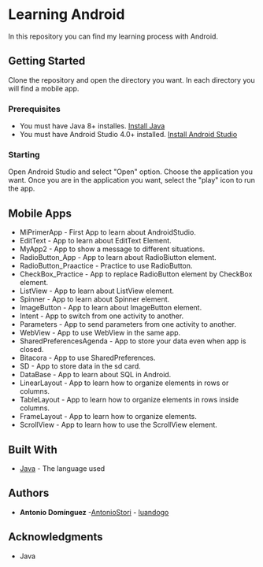 # Learning Android

In this repository you can find my learning process with Android.

## Getting Started

Clone the repository and open the directory you want. In each directory you will find a mobile app.

### Prerequisites

* You must have Java 8+ installes. [Install Java](https://www.java.com/en/download/)
* You must have Android Studio 4.0+ installed. [Install Android Studio](https://developer.android.com/studio#downloads) 


### Starting

Open Android Studio and select "Open" option. Choose the application you want.
Once you are in the application you want, select the "play" icon to run the app.

## Mobile Apps

* MiPrimerApp - First App to learn about AndroidStudio.
* EditText - App to learn about EditText Element.
* MyApp2 - App to show a message to different situations.
* RadioButton_App - App to learn about RadioBiutton element.
* RadioButton_Praactice - Practice to use RadioButton.
* CheckBox_Practice - App to replace RadioButton element by CheckBox element.
* ListView - App to learn about ListView element.
* Spinner - App to learn about Spinner element.
* ImageButton - App to learn about ImageButton element.
* Intent - App to switch from one activity to another.
* Parameters - App to send parameters from one activity to another.
* WebView - App to use WebView in the same app.
* SharedPreferencesAgenda - App to store your data even when app is closed.
* Bitacora - App to use SharedPreferences.
* SD - App to store data in the sd card.
* DataBase - App to learn about SQL in Android.
* LinearLayout - App to learn how to organize elements in rows or columns.
* TableLayout - App to learn how to organize elements in rows inside columns.
* FrameLayout - App to learn how to organize elements.
* ScrollView - App to learn how to use the ScrollView element.



## Built With

* [Java](https://www.java.com/es/) - The language used


## Authors

* **Antonio Domínguez** -[AntonioStori](https://github.com/AntonioStori)  - [luandogo](https://github.com/luandogo/)


## Acknowledgments

* Java